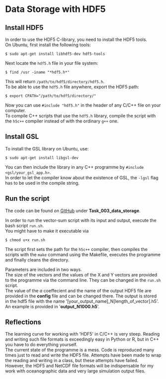 # Data Storage with HDF5

## Install HDF5

In order to use the HDF5 C-library, you need to install the HDF5 tools.  
On Ubuntu, first install the following tools:

```
$ sudo apt-get install libhdf5-dev hdf5-tools
```  

Next locate the `hdf5.h` file in your file system:  

```
$ find /usr -iname "*hdf5.h*"
```

This will return `/path/to/hdf5/directory/hdf5.h`.  
To be able to use the `hdf5.h` file anywhere, export the HDF5 path: 

```
$ export CPATH="/path/to/hdf5/directory/"
```

Now you can use `#include "hdf5.h"` in the header of any C/C++ file on your computer.  
To compile C++ scripts that use the `hdf5.h` library, compile the script with the `h5c++` compiler instead of with the ordinary `g++` one.

## Install GSL

To install the GSL library on Ubuntu, use:

```
$ sudo apt-get install libgsl-dev
```

You can then include the library in any C++ programme by `#include <gsl/your_gsl_app.h>`.  
In order to let the compiler know about the existence of GSL, the `-lgsl` flag has to be used in the compile string.

## Run the script

The code can be found on [GitHub](https://github.com/ksimoens/Scientific-Computing/tree/master/Task003_data_storage) under **Task_003_data_storage**.  

In order to run the vector-sum script with its input and output, execute the bash script `run.sh`.  
You might have to make it executable via

```
$ chmod u+x run.sh 
```

The script first sets the path for the `h5c++` compiler, then compiles the scripts with the `make` command using the Makefile, executes the programme and finally cleans the directory.  
  
Parameters are included in two ways.  
The size of the vectors and the values of the X and Y vectors are provided to the programme via the command line. They can be changed in the `run.sh` script.  
The value of the *a* coeffecient and the name of the output HDF5 file are provided in the **config** file and can be changed there. The output is stored in the hdf5 file with the name '\[your\_output\_name\]\_N\[length\_of\_vector\].h5'. An example is provided in '**output_N1000.h5**'.

## Reflections

The learning curve for working with 'HDF5' in C/C++ is very steep. Reading and writing such file formats is exceedingly easy in Python or R, but in C++ you have to do everything yourself.  
The current state of the programme is a mess. Code is reproduced many times just to read and write the HDF5 file. Attempts have been made to wrap the reading and writing in a class, but these attempts have failed.  
However, the HDF5 and NetCDF file formats will be indispensable for my work with oceanographic data and very large simulation output files.